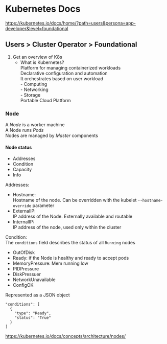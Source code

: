 # Kubernetes Docs
https://kubernetes.io/docs/home/?path=users&persona=app-developer&level=foundational


## Users > Cluster Operator > Foundational
1. Get an overview of K8s
    - What is Kubernetes?  
        Platform for managing containerized workloads  
        Declarative configuration and automation  
        It orchestrates based on user workload  
            - Computing  
            - Networking  
            - Storage  
        Portable Cloud Platform

### Node
A _Node_ is a worker machine  
A Node runs _Pods_  
Nodes are managed by _Master_ components  

#### Node status
- Addresses
- Condition
- Capacity
- Info

Addresses: 
- Hostname:  
    Hostname of the node. Can be overridden with the kubelet `--hostname-override` parameter
- ExternalIP:  
    IP address of the Node. Externally available and routable
- InternalIP:  
    IP address of the node, used only within the cluster

Condition:  
The `conditions` field describes the status of all `Running` nodes
- OutOfDisk
- Ready: if the Node is healthy and ready to accept pods
- MemoryPressure:  Mem running low
- PIDPressure
- DiskPressuer
- NetworkUnavailable
- ConfigOK

Represented as a JSON object

    "conditions": [
      {
        "type": "Ready",
        "status": "True"
      }
    ]

https://kubernetes.io/docs/concepts/architecture/nodes/